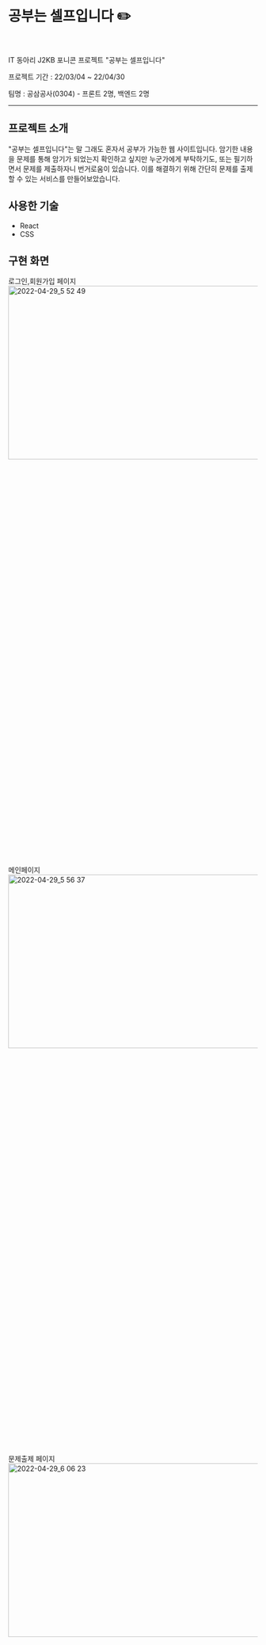 # 공부는 셀프입니다 ✏️

<br>

IT 동아리 J2KB 포니콘 프로젝트 "공부는 셀프입니다"


프로젝트 기간 :  22/03/04 ~ 22/04/30

팀명 : 공삼공사(0304) - 프론트 2명, 백엔드 2명




<hr>




## 프로젝트 소개

"공부는 셀프입니다"는 말 그래도 혼자서 공부가 가능한 웹 사이트입니다.
암기한 내용을 문제를 통해 암기가 되었는지 확인하고 싶지만 누군가에게 부탁하기도, 또는 필기하면서 문제를 제출하자니 번거로움이 있습니다.
이를 해결하기 위해 간단히 문제를 출제 할 수 있는 서비스를 만들어보았습니다.


## 사용한 기술

- React
- CSS



## 구현 화면

로그인,회원가입 페이지
<img width="1512" alt="2022-04-29_5 52 49" src="https://user-images.githubusercontent.com/93962252/169647519-a9da0902-66b0-4fc3-ae93-55bfa64e1d8b.png"  width="30%" height="30%">
메인페이지
<img width="1512" alt="2022-04-29_5 56 37" src="https://user-images.githubusercontent.com/93962252/169647527-396e0747-a708-439a-b1f0-3d49b968a2fb.png"  width="30%" height="30%">
문제출제 페이지
<img width="1512" alt="2022-04-29_6 06 23" src="https://user-images.githubusercontent.com/93962252/169647555-cff1925f-ea0d-4ef9-af87-a27ec1200ae0.png"  width="30%" height="30%">
문제풀기 페이지
<img width="1512" alt="2022-04-29_7 04 36" src="https://user-images.githubusercontent.com/93962252/169647534-8ba94275-52e1-4bba-8970-3450b05d54f5.png"  width="30%" height="30%">



## 후기

처음으로 React를 사용하여 진행한 팀 프로젝트였습니다. 모두 Spring, React를 처음 접하여서 동시에 공부를 하면서 프로젝트에 적용시켜보느라 완성시키지는 못한 프로젝트이지만
좋은 팀원들을 만나서 꾸준한 의사소통과 협업을 통해서 웹 개발의 기본적인 지식을 쌓을 수 있었던 프로젝트였습니다.




